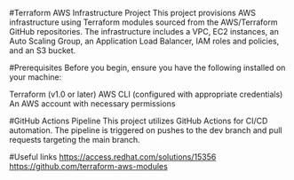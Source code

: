 #Terraform AWS Infrastructure Project
This project provisions AWS infrastructure using Terraform modules sourced from the AWS/Terraform GitHub repositories. The infrastructure includes a VPC, EC2 instances, an Auto Scaling Group, an Application Load Balancer, IAM roles and policies, and an S3 bucket.

#Prerequisites
Before you begin, ensure you have the following installed on your machine:

Terraform (v1.0 or later)
AWS CLI (configured with appropriate credentials)
An AWS account with necessary permissions

#GitHub Actions Pipeline
This project utilizes GitHub Actions for CI/CD automation. The pipeline is triggered on pushes to the dev branch and pull requests targeting the main branch.

#Useful links
https://access.redhat.com/solutions/15356
https://github.com/terraform-aws-modules


